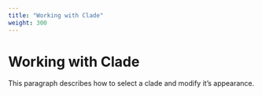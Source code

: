 ```yaml
---
title: "Working with Clade"
weight: 300
---
```



# Working with Clade

This paragraph describes how to select a clade and modify it’s appearance.
